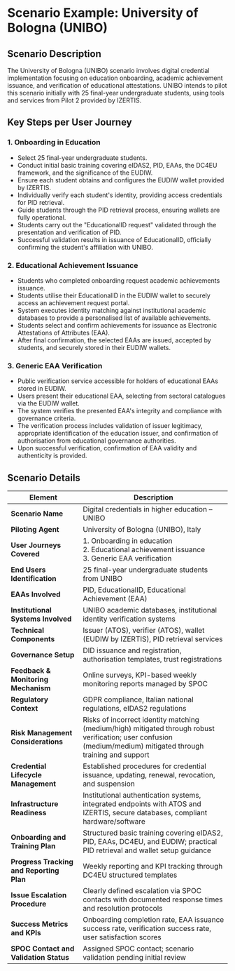 # Scenario Example: University of Bologna (UNIBO)

## Scenario Description

The University of Bologna (UNIBO) scenario involves digital credential implementation focusing on education onboarding, academic achievement issuance, and verification of educational attestations. UNIBO intends to pilot this scenario initially with 25 final-year undergraduate students, using tools and services from Pilot 2 provided by IZERTIS.

## Key Steps per User Journey

### 1. Onboarding in Education
- Select 25 final-year undergraduate students.
- Conduct initial basic training covering eIDAS2, PID, EAAs, the DC4EU framework, and the significance of the EUDIW.
- Ensure each student obtains and configures the EUDIW wallet provided by IZERTIS.
- Individually verify each student's identity, providing access credentials for PID retrieval.
- Guide students through the PID retrieval process, ensuring wallets are fully operational.
- Students carry out the "EducationalID request" validated through the presentation and verification of PID.
- Successful validation results in issuance of EducationalID, officially confirming the student's affiliation with UNIBO.

### 2. Educational Achievement Issuance
- Students who completed onboarding request academic achievements issuance.
- Students utilise their EducationalID in the EUDIW wallet to securely access an achievement request portal.
- System executes identity matching against institutional academic databases to provide a personalised list of available achievements.
- Students select and confirm achievements for issuance as Electronic Attestations of Attributes (EAA).
- After final confirmation, the selected EAAs are issued, accepted by students, and securely stored in their EUDIW wallets.

### 3. Generic EAA Verification
- Public verification service accessible for holders of educational EAAs stored in EUDIW.
- Users present their educational EAA, selecting from sectoral catalogues via the EUDIW wallet.
- The system verifies the presented EAA's integrity and compliance with governance criteria.
- The verification process includes validation of issuer legitimacy, appropriate identification of the education issuer, and confirmation of authorisation from educational governance authorities.
- Upon successful verification, confirmation of EAA validity and authenticity is provided.

## Scenario Details

| Element                                   | Description                                                                                                  |
|-------------------------------------------|--------------------------------------------------------------------------------------------------------------|
| **Scenario Name**                         | Digital credentials in higher education – UNIBO                                                              |
| **Piloting Agent**                        | University of Bologna (UNIBO), Italy                                                                         |
| **User Journeys Covered**                 | 1. Onboarding in education<br>2. Educational achievement issuance<br>3. Generic EAA verification             |
| **End Users Identification**              | 25 final-year undergraduate students from UNIBO                                                              |
| **EAAs Involved**                         | PID, EducationalID, Educational Achievement (EAA)                                                            |
| **Institutional Systems Involved**        | UNIBO academic databases, institutional identity verification systems                                        |
| **Technical Components**                  | Issuer (ATOS), verifier (ATOS), wallet (EUDIW by IZERTIS), PID retrieval services                            |
| **Governance Setup**                      | DID issuance and registration, authorisation templates, trust registrations                                  |
| **Feedback & Monitoring Mechanism**       | Online surveys, KPI-based weekly monitoring reports managed by SPOC                                          |
| **Regulatory Context**                    | GDPR compliance, Italian national regulations, eIDAS2 regulations                                            |
| **Risk Management Considerations**        | Risks of incorrect identity matching (medium/high) mitigated through robust verification; user confusion (medium/medium) mitigated through training and support |
| **Credential Lifecycle Management**       | Established procedures for credential issuance, updating, renewal, revocation, and suspension                |
| **Infrastructure Readiness**              | Institutional authentication systems, integrated endpoints with ATOS and IZERTIS, secure databases, compliant hardware/software |
| **Onboarding and Training Plan**          | Structured basic training covering eIDAS2, PID, EAAs, DC4EU, and EUDIW; practical PID retrieval and wallet setup guidance |
| **Progress Tracking and Reporting Plan**  | Weekly reporting and KPI tracking through DC4EU structured templates                                         |
| **Issue Escalation Procedure**            | Clearly defined escalation via SPOC contacts with documented response times and resolution protocols         |
| **Success Metrics and KPIs**              | Onboarding completion rate, EAA issuance success rate, verification success rate, user satisfaction scores   |
| **SPOC Contact and Validation Status**    | Assigned SPOC contact; scenario validation pending initial review                                            |
